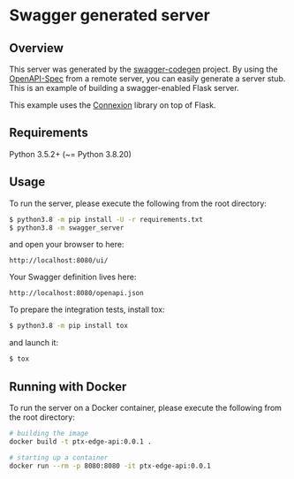 # Swagger generated server

## Overview
This server was generated by the [swagger-codegen](https://github.com/swagger-api/swagger-codegen) project. By using the
[OpenAPI-Spec](https://github.com/swagger-api/swagger-core/wiki) from a remote server, you can easily generate a server stub.  This
is an example of building a swagger-enabled Flask server.

This example uses the [Connexion](https://github.com/zalando/connexion) library on top of Flask.

## Requirements
Python 3.5.2+ (~= Python 3.8.20)

## Usage
To run the server, please execute the following from the root directory:

```bash
$ python3.8 -m pip install -U -r requirements.txt
$ python3.8 -m swagger_server
```

and open your browser to here:

```
http://localhost:8080/ui/
```

Your Swagger definition lives here:

```
http://localhost:8080/openapi.json
```

To prepare the integration tests, install tox:
```bash
$ python3.8 -m pip install tox
```

and launch it:
```bash
$ tox
```

## Running with Docker

To run the server on a Docker container, please execute the following from the root directory:

```bash
# building the image
docker build -t ptx-edge-api:0.0.1 .

# starting up a container
docker run --rm -p 8080:8080 -it ptx-edge-api:0.0.1
```